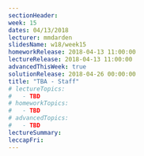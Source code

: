 ```yaml
---
sectionHeader:
week: 15
dates: 04/13/2018
lecturer: mmdarden
slidesName: w18/week15
homeworkRelease: 2018-04-13 11:00:00
lectureRelease: 2018-04-13 11:00:00
advancedThisWeek: true
solutionRelease: 2018-04-26 00:00:00
title: "TBA - Staff"
# lectureTopics:
#   - TBD
# homeworkTopics:
#   - TBD
# advancedTopics:
#   - TBD
lectureSummary:
leccapFri:
---
```

